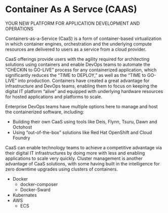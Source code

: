 # Container As A Servce (CAAS) 
YOUR NEW PLATFORM FOR APPLICATION DEVELOPMENT AND OPERATIONS


Containers-as-a-Service (CaaS) is a form of container-based virtualization in which container engines, orchestration and the underlying compute resources are delivered to users as a service from a cloud provider.

CaaS offerings provide users with the agility required for architecting solutions using containers and enable DevOps teams to automate the “CHECKIN to GO-LIVE” process for any containerized application, which significantly reduces the “TIME to DEPLOY,” as well as the “TIME to GO-LIVE” into production. Containers have created a great advantage for infrastructure and DevOps teams, enabling them to focus on keeping the digital IT platform “alive” and equipped with underlying hardware resources for hosted applications and platforms to scale.

Enterprise DevOps teams have multiple options here to manage and host the containerized software, including:

- Building their own CaaS using tools like Deis, Flynn, Tsuru, Dawn and Octohost
- Using “out-of-the-box” solutions like Red Hat OpenShift and Cloud Foundry

CaaS can enable technology teams to achieve a competitive advantage via their digital IT infrastructures by doing more with less and enabling applications to scale very quickly. Cluster management is another advantage of CaaS solutions, with some having built in the intelligence for zero downtime upgrades using clusters of containers.




- Docker
  - docker-composer
  - Docker-Sward
- Kubernates
- AWS
  - ECS

